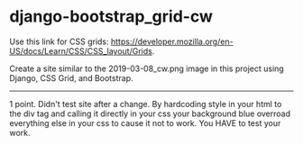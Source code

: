 # django-bootstrap_grid-cw

Use this link for CSS grids: https://developer.mozilla.org/en-US/docs/Learn/CSS/CSS_layout/Grids.

Create a site similar to the 2019-03-08_cw.png image in this project using Django, CSS Grid, and Bootstrap.
<hr>
1 point. Didn't test site after a change. By hardcoding style in your html to the div tag and calling it directly in your css your background blue overroad everything else in your css to cause it not to work. You HAVE to test your work.